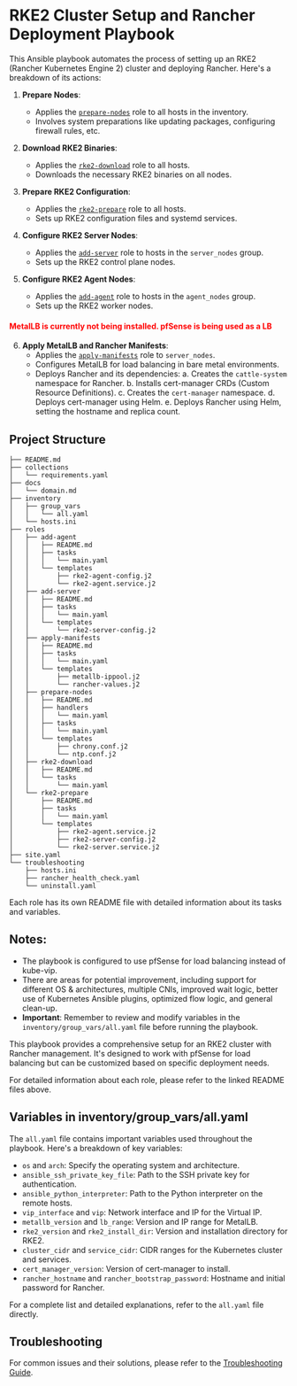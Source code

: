 # RKE2 Cluster Setup and Rancher Deployment Playbook

This Ansible playbook automates the process of setting up an RKE2 (Rancher Kubernetes Engine 2) cluster and deploying Rancher. Here's a breakdown of its actions:

1. **Prepare Nodes**: 
   - Applies the [`prepare-nodes`](roles/prepare-nodes/README.md) role to all hosts in the inventory.
   - Involves system preparations like updating packages, configuring firewall rules, etc.

2. **Download RKE2 Binaries**:
   - Applies the [`rke2-download`](roles/rke2-download/README.md) role to all hosts.
   - Downloads the necessary RKE2 binaries on all nodes.

3. **Prepare RKE2 Configuration**:
   - Applies the [`rke2-prepare`](roles/rke2-prepare/README.md) role to all hosts.
   - Sets up RKE2 configuration files and systemd services.

4. **Configure RKE2 Server Nodes**:
   - Applies the [`add-server`](roles/add-server/README.md) role to hosts in the `server_nodes` group.
   - Sets up the RKE2 control plane nodes.

5. **Configure RKE2 Agent Nodes**:
   - Applies the [`add-agent`](roles/add-agent/README.md) role to hosts in the `agent_nodes` group.
   - Sets up the RKE2 worker nodes.

#### <span style="color:red">MetalLB is currently not being installed. pfSense is being used as a LB</span>


6. **Apply MetalLB and Rancher Manifests**:
   - Applies the [`apply-manifests`](roles/apply-manifests/README.md) role to `server_nodes`.
   - Configures MetalLB for load balancing in bare metal environments.
   - Deploys Rancher and its dependencies:
     a. Creates the `cattle-system` namespace for Rancher.
     b. Installs cert-manager CRDs (Custom Resource Definitions).
     c. Creates the `cert-manager` namespace.
     d. Deploys cert-manager using Helm.
     e. Deploys Rancher using Helm, setting the hostname and replica count.

## Project Structure

```
├── README.md
├── collections
│   └── requirements.yaml
├── docs
│   └── domain.md
├── inventory
│   ├── group_vars
│   │   └── all.yaml
│   └── hosts.ini
├── roles
│   ├── add-agent
│   │   ├── README.md
│   │   ├── tasks
│   │   │   └── main.yaml
│   │   └── templates
│   │       ├── rke2-agent-config.j2
│   │       └── rke2-agent.service.j2
│   ├── add-server
│   │   ├── README.md
│   │   ├── tasks
│   │   │   └── main.yaml
│   │   └── templates
│   │       └── rke2-server-config.j2
│   ├── apply-manifests
│   │   ├── README.md
│   │   ├── tasks
│   │   │   └── main.yaml
│   │   └── templates
│   │       ├── metallb-ippool.j2
│   │       └── rancher-values.j2
│   ├── prepare-nodes
│   │   ├── README.md
│   │   ├── handlers
│   │   │   └── main.yaml
│   │   ├── tasks
│   │   │   └── main.yaml
│   │   └── templates
│   │       ├── chrony.conf.j2
│   │       └── ntp.conf.j2
│   ├── rke2-download
│   │   ├── README.md
│   │   └── tasks
│   │       └── main.yaml
│   └── rke2-prepare
│       ├── README.md
│       ├── tasks
│       │   └── main.yaml
│       └── templates
│           ├── rke2-agent.service.j2
│           ├── rke2-server-config.j2
│           └── rke2-server.service.j2
├── site.yaml
└── troubleshooting
    ├── hosts.ini
    ├── rancher_health_check.yaml
    └── uninstall.yaml
```

Each role has its own README file with detailed information about its tasks and variables.

## Notes:
- The playbook is configured to use pfSense for load balancing instead of kube-vip.
- There are areas for potential improvement, including support for different OS & architectures, multiple CNIs, improved wait logic, better use of Kubernetes Ansible plugins, optimized flow logic, and general clean-up.
- **Important**: Remember to review and modify variables in the `inventory/group_vars/all.yaml` file before running the playbook.

This playbook provides a comprehensive setup for an RKE2 cluster with Rancher management. It's designed to work with pfSense for load balancing but can be customized based on specific deployment needs.

For detailed information about each role, please refer to the linked README files above.

## Variables in inventory/group_vars/all.yaml

The `all.yaml` file contains important variables used throughout the playbook. Here's a breakdown of key variables:

- `os` and `arch`: Specify the operating system and architecture.
- `ansible_ssh_private_key_file`: Path to the SSH private key for authentication.
- `ansible_python_interpreter`: Path to the Python interpreter on the remote hosts.
- `vip_interface` and `vip`: Network interface and IP for the Virtual IP.
- `metallb_version` and `lb_range`: Version and IP range for MetalLB.
- `rke2_version` and `rke2_install_dir`: Version and installation directory for RKE2.
- `cluster_cidr` and `service_cidr`: CIDR ranges for the Kubernetes cluster and services.
- `cert_manager_version`: Version of cert-manager to install.
- `rancher_hostname` and `rancher_bootstrap_password`: Hostname and initial password for Rancher.

For a complete list and detailed explanations, refer to the `all.yaml` file directly.

## Troubleshooting

For common issues and their solutions, please refer to the [Troubleshooting Guide](troubleshooting/troubleshooting.md).
